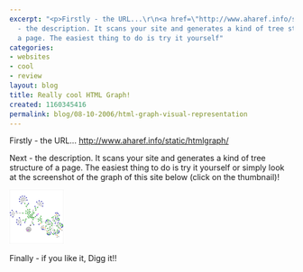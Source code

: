 ```yaml
---
excerpt: "<p>Firstly - the URL...\r\n<a href=\"http://www.aharef.info/static/htmlgraph/\">http://www.aharef.info/static/htmlgraph/</a></p>\r\n\r\n<p>Next
  - the description. It scans your site and generates a kind of tree structure of
  a page. The easiest thing to do is try it yourself"
categories:
- websites
- cool
- review
layout: blog
title: Really cool HTML Graph!
created: 1160345416
permalink: blog/08-10-2006/html-graph-visual-representation
---
```

<p>Firstly - the URL...
<a href="http://www.aharef.info/static/htmlgraph/">http://www.aharef.info/static/htmlgraph/</a></p>

<p>Next - the description. It scans your site and generates a kind of tree structure of a page. The easiest thing to do is try it yourself<!--break--> or simply look at the screenshot of the graph of this site below (click on the thumbnail)!</p>
<!-- break -->
<p><a href="/sites/thingy-ma-jig.co.uk/files/images/tmj-graph.png" class="fancybox"><img src="/sites/thingy-ma-jig.co.uk/files/images/tmj-graph.thumbnail.png" alt="Thingy Ma Jig Graph Thumbnail" /></a></p>

<p>Finally - if you like it, Digg it!!</p>
